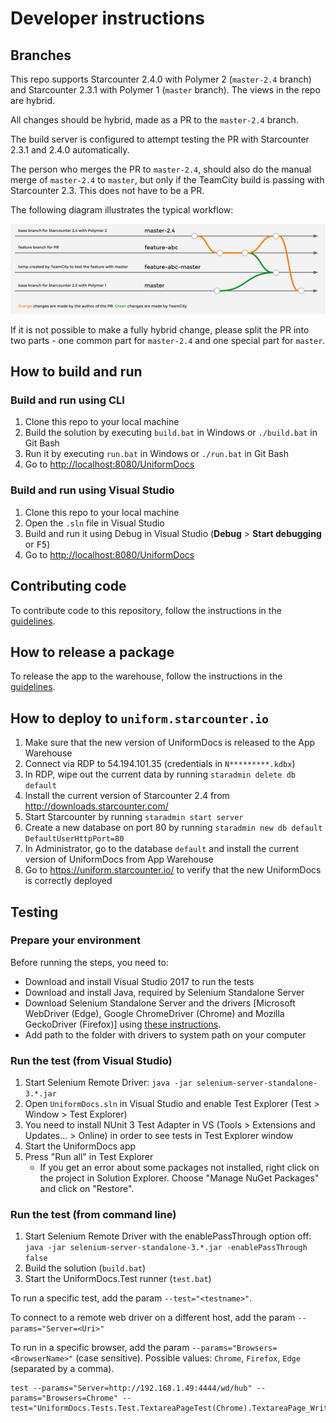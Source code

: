 # Developer instructions

## Branches

This repo supports Starcounter 2.4.0 with Polymer 2 (`master-2.4` branch) and Starcounter 2.3.1 with Polymer 1 (`master` branch). The views in the repo are hybrid.

All changes should be hybrid, made as a PR to the `master-2.4` branch. 

The build server is configured to attempt testing the PR with Starcounter 2.3.1 and 2.4.0 automatically.

The person who merges the PR to `master-2.4`, should also do the manual merge of `master-2.4` to `master`, but only if the TeamCity build is passing with Starcounter 2.3. This does not have to be a PR.

The following diagram illustrates the typical workflow:

![](./docs/branches.png)

If it is not possible to make a fully hybrid change, please split the PR into two parts - one common part for `master-2.4` and one special part for `master`.

## How to build and run

### Build and run using CLI

1. Clone this repo to your local machine
2. Build the solution by executing `build.bat` in Windows or `./build.bat` in Git Bash
3. Run it by executing `run.bat` in Windows or `./run.bat` in Git Bash
4. Go to [http://localhost:8080/UniformDocs](http://localhost:8080/UniformDocs)

### Build and run using Visual Studio

1. Clone this repo to your local machine
2. Open the `.sln` file in Visual Studio
3. Build and run it using Debug in Visual Studio (**Debug** > **Start debugging** or <kbd>F5</kbd>)
4. Go to [http://localhost:8080/UniformDocs](http://localhost:8080/UniformDocs)

## Contributing code

To contribute code to this repository, follow the instructions in the [guidelines](https://github.com/Starcounter/CompanyTrack/blob/master/AppsTeam/Guidelines/version_control/contributing_code.md).

## How to release a package

To release the app to the warehouse, follow the instructions in the [guidelines](https://github.com/Starcounter/CompanyTrack/blob/master/AppsTeam/Guidelines/releasing-to-warehouse.md).

## How to deploy to `uniform.starcounter.io`

1. Make sure that the new version of UniformDocs is released to the App Warehouse
2. Connect via RDP to 54.194.101.35 (credentials in `N*********.kdbx`)
3. In RDP, wipe out the current data by running `staradmin delete db default` 
4. Install the current version of Starcounter 2.4 from http://downloads.starcounter.com/
5. Start Starcounter by running `staradmin start server`
6. Create a new database on port 80 by running `staradmin new db default DefaultUserHttpPort=80`
7. In Administrator, go to the database `default` and install the current version of UniformDocs from App Warehouse
8. Go to https://uniform.starcounter.io/ to verify that the new UniformDocs is correctly deployed

## Testing

### Prepare your environment

Before running the steps, you need to:

- Download and install Visual Studio 2017 to run the tests
- Download and install Java, required by Selenium Standalone Server
- Download Selenium Standalone Server and the drivers [Microsoft WebDriver (Edge), Google ChromeDriver (Chrome) and Mozilla GeckoDriver (Firefox)] using [these instructions](https://docs.starcounter.io/cookbook/acceptance-testing-with-selenium).
- Add path to the folder with drivers to system path on your computer

### Run the test (from Visual Studio)

1. Start Selenium Remote Driver: `java -jar selenium-server-standalone-3.*.jar`
2. Open `UniformDocs.sln` in Visual Studio and enable Test Explorer (Test > Window > Test Explorer)
3. You need to install NUnit 3 Test Adapter in VS (Tools > Extensions and Updates... > Online) in order to see tests in Test Explorer window
3. Start the UniformDocs app
4. Press "Run all" in Test Explorer
   - If you get an error about some packages not installed, right click on the project in Solution Explorer. Choose "Manage NuGet Packages" and click on "Restore".

### Run the test (from command line)

1. Start Selenium Remote Driver with the enablePassThrough option off: `java -jar selenium-server-standalone-3.*.jar -enablePassThrough false`
2. Build the solution (`build.bat`)
3. Start the UniformDocs.Test runner (`test.bat`)

To run a specific test, add the param `--test="<testname>"`.

To connect to a remote web driver on a different host, add the param `--params="Server=<Uri>"`

To run in a specific browser, add the param `--params="Browsers=<BrowserName>"` (case sensitive). Possible values: `Chrome`, `Firefox`, `Edge` (separated by a comma). 

```
test --params="Server=http://192.168.1.49:4444/wd/hub" --params="Browsers=Chrome" --test="UniformDocs.Tests.Test.TextareaPageTest(Chrome).TextareaPage_WriteToTextArea"
```
